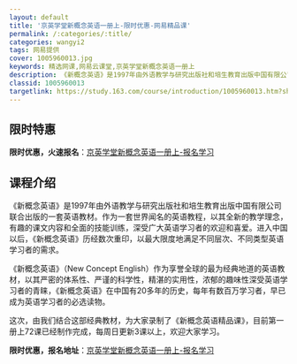 ```yaml
---
layout: default
title: '京英学堂新概念英语一册上-限时优惠-网易精品课'
permalink: /:categories/:title/
categories: wangyi2
tags: 网易提供
cover: 1005960013.jpg
keywords: 精选网课,网易云课堂,京英学堂新概念英语一册上
description: 《新概念英语》是1997年由外语教学与研究出版社和培生教育出版中国有限公司联合出版的一套英语教材。作为一套世界闻名的英语
classid: 1005960013
targetlink: https://study.163.com/course/introduction/1005960013.htm?share=1&shareId=1025206652&utm_campaign=share&utm_medium=iphoneShare&utm_source=&utm_u=1025206652
---
```


## 限时特惠

**限时优惠，火速报名**：[京英学堂新概念英语一册上-报名学习](https://study.163.com/course/introduction/1005960013.htm?share=1&shareId=1025206652&utm_campaign=share&utm_medium=iphoneShare&utm_source=&utm_u=1025206652)

## 课程介绍

《新概念英语》是1997年由外语教学与研究出版社和培生教育出版中国有限公司联合出版的一套英语教材。作为一套世界闻名的英语教程，以其全新的教学理念，有趣的课文内容和全面的技能训练，深受广大英语学习者的欢迎和喜爱。进入中国以后，《新概念英语》历经数次重印，以最大限度地满足不同层次、不同类型英语学习者的需求。

《新概念英语》（New Concept English）作为享誉全球的最为经典地道的英语教材，以其严密的体系性、严谨的科学性，精湛的实用性，浓郁的趣味性深受英语学习者的青睐，《新概念英语》在中国有20多年的历史，每年有数百万学习者，早已成为英语学习者的必选读物。

这次，由我们结合这部经典教材，为大家录制了《新概念英语精品课》，目前第一册上72课已经制作完成，每周日更新3课以上，欢迎大家学习。

**限时优惠，报名地址**：[京英学堂新概念英语一册上-报名学习](https://study.163.com/course/introduction/1005960013.htm?share=1&shareId=1025206652&utm_campaign=share&utm_medium=iphoneShare&utm_source=&utm_u=1025206652)

